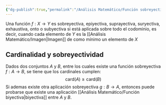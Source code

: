 ```yaml
---
{"dg-publish":true,"permalink":"/Análisis Matemático/Función sobreyectiva/"}
---
```


Una función $f:X\to Y$ es sobreyectiva, epiyectiva, suprayectiva, suryectiva, exhaustiva, onto o subyectiva si está aplicada sobre todo el codominio, es decir, cuando cada elemento de $Y$ es la [[Análisis Matemático/Imagen\|Imagen]] de como mínimo un elemento de $X$

## Cardinalidad y sobreyectividad
Dados dos conjuntos $A$ y $B$, entre los cuales existe una función sobreyectiva $f:A\to B$, se tiene que los cardinales cumplen:
$$\text{card}(A)\geq \text{card}(B)$$
Si ademas existe otra aplicación sobreyectiva $g:B\to A$, entonces puede probarse que existe una aplicación [[Análisis Matemático/Función biyectiva\|biyectiva]] entre $A$ y $B$.